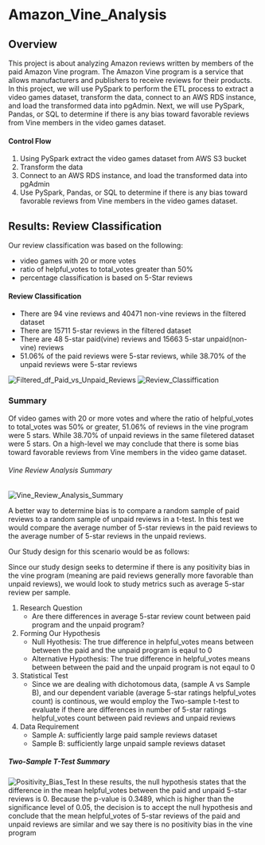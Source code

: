 # Amazon_Vine_Analysis
## Overview
This project is about analyzing Amazon reviews written by members of the paid Amazon Vine program. The Amazon Vine program is a service that allows manufacturers and publishers to receive reviews for their products.
In this project, we will use PySpark to perform the ETL process to extract a video games dataset, transform the data, connect to an AWS RDS instance, and load the transformed data into pgAdmin. Next, we will use PySpark, Pandas, or SQL to determine if there is any bias toward favorable reviews from Vine members in the video games dataset.

#### Control Flow
1. Using PySpark extract the video games dataset from AWS S3 bucket
2. Transform the data
3. Connect to an AWS RDS instance, and load the transformed data into pgAdmin
4. Use PySpark, Pandas, or SQL to determine if there is any bias toward favorable reviews from Vine members in the video games dataset.

## Results: Review Classification
Our review classification was based on the following:
- video games with 20 or more votes
- ratio of helpful_votes to total_votes greater than 50%
- percentage classification is based on 5-Star reviews
#### Review Classification
- There are 94 vine reviews and 40471 non-vine reviews in the filtered dataset
- There are 15711 5-star reviews in the filtered dataset
- There are 48 5-star paid(vine) reviews and 15663 5-star unpaid(non-vine) reviews
- 51.06% of the paid reviews were 5-star reviews, while 38.70% of the unpaid reviews were 5-star reviews


![Filtered_df_Paid_vs_Unpaid_Reviews](filtered_df_paid_vs_unpaid.png)
![Review_Classiffication](review_classification.png)




### Summary
Of video games with 20 or more votes and where the ratio of helpful_votes to total_votes was 50% or greater, 51.06% of reviews in the vine program were 5 stars. While 38.70% of unpaid reviews in the same filetered dataset were 5 stars. On a high-level we may conclude that there is some bias toward favorable reviews from Vine members in the video game dataset.
###### Vine Review Analysis Summary
![Vine_Review_Analysis_Summary](vine_review_analysis_summary.png)

A better way to determine bias is to compare a random sample of paid reviews to a random sample of unpaid reviews in a t-test. In this test we would compare the average number of 5-star reviews in the paid reviews to the average number of 5-star reviews in the unpaid reviews.

Our Study design for this scenario would be as follows:

Since our study design seeks to determine if there is any positivity bias in the vine program (meaning are paid reviews generally more favorable than unpaid reviews), we would look to study metrics such as average 5-star review per sample.

1. Research Question
   - Are there differences in average 5-star review count between paid program and the unpaid program?
2. Forming Our Hypothesis
   - Null Hyothesis: The true difference in helpful_votes means between between the paid and the unpaid program is eqaul to 0
   - Alternative Hypothesis: The true difference in helpful_votes means between between the paid and the unpaid program is not eqaul to 0
3. Statistical Test
   - Since we are dealing with dichotomous data, (sample A vs Sample B), and our dependent variable (average 5-star ratings helpful_votes count) is continous, we would employ the Two-sample t-test to evaluate if there are differences in number of 5-star ratings helpful_votes count between paid reviews and unpaid reviews
4. Data Requirement
   - Sample A: sufficiently large paid sample reviews dataset 
   - Sample B: sufficiently large unpaid sample reviews dataset

##### Two-Sample T-Test Summary
![Positivity_Bias_Test](positivity_bias_test.png)
In these results, the null hypothesis states that the difference in the mean helpful_votes between the paid and unpaid 5-star reviews is 0. Because the p-value is 0.3489, which is higher than the significance level of 0.05, the decision is to accept the null hypothesis and conclude that the mean helpful_votes of 5-star reviews of the paid and unpaid reviews are similar and we say there is no positivity bias in the vine program
